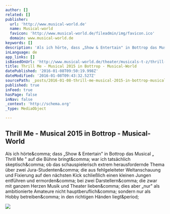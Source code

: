 ```yaml
---
author: []
related: []
publisher:
  url: 'http://www.musical-world.de'
  name: Musical-world
  favicon: 'http://www.musical-world.de/fileadmin/img/favicon.ico'
  domain: www.musical-world.de
keywords: []
description: 'Als ich hörte, dass „Show & Entertain" in Bottrop das Musical „ Thrill Me " auf die Bühne bringt, war ich tatsächlich skeptisch, ob das schauspielerisch extrem herausfordernde Thema über zwei Jura-Studenten, die aus fehlgeleiteter Weltanschauung und Fixierung auf den nächsten Kick schließlich einen kleinen Jungen entführen und ermorden, bei zwei Darstellern, die zwar mit ganzem Herzen Musik und Theater lieben, dies aber „nur" als ambitionierte Amateure nicht hauptberuflich, sondern nur als Hobby betreiben, in den richtigen Händen liegt.'
inLanguage: de
app_links: []
isBasedOnUrl: 'http://www.musical-world.de/theater/musicals-t-z/thrill-me/bottrop-2015/'
title: Thrill Me - Musical 2015 in Bottrop - Musical-World
datePublished: '2016-01-08T09:50:19.998Z'
dateModified: '2016-01-08T09:43:32.527Z'
sourcePath: _posts/2016-01-08-thrill-me-musical-2015-in-bottrop-musical-world.md
published: true
inFeed: true
hasPage: false
inNav: false
_context: 'http://schema.org'
_type: MediaObject

---
```

<article style=""><h1>Thrill Me - Musical 2015 in Bottrop - Musical-World</h1><p>Als ich hörte&amp;comma; dass „Show &amp; Entertain" in Bottrop das Musical „ Thrill Me " auf die Bühne bringt&amp;comma; war ich tatsächlich skeptisch&amp;comma; ob das schauspielerisch extrem herausfordernde Thema über zwei Jura-Studenten&amp;comma; die aus fehlgeleiteter Weltanschauung und Fixierung auf den nächsten Kick schließlich einen kleinen Jungen entführen und ermorden&amp;comma; bei zwei Darstellern&amp;comma; die zwar mit ganzem Herzen Musik und Theater lieben&amp;comma; dies aber „nur" als ambitionierte Amateure nicht hauptberuflich&amp;comma; sondern nur als Hobby betreiben&amp;comma; in den richtigen Händen liegt&amp;period;</p><img src="http://www.musical-world.de/typo3temp/pics/Thrill-Me-Bottrop-by-Stephan-Drewianka-Kopf_2_e22ba0471c.jpg" /></article>